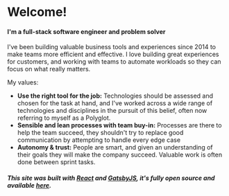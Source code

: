 # Welcome!

#### I'm a full-stack software engineer and problem solver

I've been building valuable business tools and experiences since 2014 to make teams more efficient and effective. I love building great experiences for customers, and working with teams to automate workloads so they can focus on what really matters.

My values:

* **Use the right tool for the job:** Technologies should be assessed and chosen for the task at hand, and I've worked across a wide range of technologies and disciplines in the pursuit of this belief, often now referring to myself as a Polyglot.
* **Sensible and lean processes with team buy-in:** Processes are there to help the team succeed, they shouldn't try to replace good communication by attempting to handle every edge case
* **Autonomy & trust:** People are smart, and given an understanding of their goals they will make the company succeed. Valuable work is often done between sprint tasks.

##### This site was built with [React](https://reactjs.org/) and [GatsbyJS](https://www.gatsbyjs.org/), it's fully open source and available [here](https://github.com/Nick-Lucas/nicklucas.co.uk).
